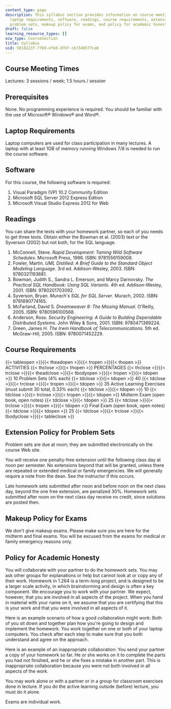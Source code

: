 ```yaml
---
content_type: page
description: This syllabus section provides information on course meeting times, prerequisites,
  laptop requirements, software, readings, course requirements, extension policy for
  problem sets, makeup policy for exams, and policy for academic honesty.
draft: false
learning_resource_types: []
ocw_type: CourseSection
title: Syllabus
uid: 5018223f-77b9-efe8-d7bf-cb7348577ca8
---
```

## Course Meeting Times

Lectures: 3 sessions / week; 1.5 hours / session

## Prerequisites

None. No programming experience is required. You should be familiar with the use of Microsoft® Windows® and Word®.

## Laptop Requirements

Laptop computers are used for class participation in many lectures. A laptop with at least 1GB of memory running Windows 7/8 is needed to run the course software.

## Software

For this course, the following software is required:

1. Visual Paradigm (VP) 10.2 Community Edition
2. Microsoft SQL Server 2012 Express Edition
3. Microsoft Visual Studio Express 2012 for Web

## Readings

You can share the texts with your homework partner, so each of you needs to get three texts. Obtain either the Bowman et al. (2003) text or the Syverson (2002) but not both, for the SQL language.

1. McConnell, Steve. *Rapid Development: Taming Wild Software Schedules*. Microsoft Press, 1996. ISBN: 9781556159008.
2. Fowler, Martin. *UML Distilled: A Brief Guide to the Standard Object Modeling Language*. 3rd ed. Addison-Wesley, 2003. ISBN: 9780321193681.
3. Bowman, Judith S., Sandra L. Emerson, and Marcy Darnovsky. *The Practical SQL Handbook: Using SQL Variants*. 4th ed. Addison-Wesley, 2001. ISBN: 9780201703092.
4. Syverson, Bryan. *Murach's SQL for SQL Server*. Murach, 2002. ISBN: 9781890774165.
5. McFarland, David S. *Dreamweaver 8: The Missing Manual*. O'Reilly, 2005. ISBN: 9780596100568.
6. Anderson, Ross. *Security Engineering: A Guide to Building Dependable Distributed Systems*. John Wiley & Sons, 2001. ISBN: 9780471389224.
7. Green, James H. *The Irwin Handbook of Telecommunications*. 5th ed. McGraw-Hill, 2005. ISBN: 9780071452229.

## Course Requirements

{{< tableopen >}}{{< theadopen >}}{{< tropen >}}{{< thopen >}}
ACTIVITIES
{{< thclose >}}{{< thopen >}}
PERCENTAGES
{{< thclose >}}{{< trclose >}}{{< theadclose >}}{{< tbodyopen >}}{{< tropen >}}{{< tdopen >}}
10 Problem Sets (4% each)
{{< tdclose >}}{{< tdopen >}}
40
{{< tdclose >}}{{< trclose >}}{{< tropen >}}{{< tdopen >}}
35 Active Learning Exercises (must submit 30 total, 0.33% each)
{{< tdclose >}}{{< tdopen >}}
10
{{< tdclose >}}{{< trclose >}}{{< tropen >}}{{< tdopen >}}
Midterm Exam (open book, open notes)
{{< tdclose >}}{{< tdopen >}}
25
{{< tdclose >}}{{< trclose >}}{{< tropen >}}{{< tdopen >}}
Final Exam (open book, open notes)
{{< tdclose >}}{{< tdopen >}}
25
{{< tdclose >}}{{< trclose >}}{{< tbodyclose >}}{{< tableclose >}}

## Extension Policy for Problem Sets

Problem sets are due at noon; they are submitted electronically on the course Web site.

You will receive one penalty-free extension until the following class day at noon per semester. No extensions beyond that will be granted, unless there are repeated or extended medical or family emergencies. We will generally require a note from the dean. See the instructor if this occurs.

Late homework sets submitted after noon and before noon on the next class day, beyond the one free extension, are penalized 30%. Homework sets submitted after noon on the next class day receive no credit, since solutions are posted then.

## Makeup Policy for Exams

We don't give makeup exams. Please make sure you are here for the midterm and final exams. You will be excused from the exams for medical or family emergency reasons only.

## Policy for Academic Honesty

You will collaborate with your partner to do the homework sets. You may ask other groups for explanations or help but cannot look at or copy any of their work. Homework in 1.264 is a term-long project, and is designed to be a larger scale activity, in which brainstorming and design is often a key component. We encourage you to work with your partner. We expect, however, that you are involved in all aspects of the project. When you hand in material with your name on it, we assume that you are certifying that this is your work and that you were involved in all aspects of it.

Here is an example scenario of how a good collaboration might work: Both of you sit down and together plan how you're going to design and implement the homework. You work together on one or both of your laptop computers. You check after each step to make sure that you both understand and agree on the approach.

Here is an example of an inappropriate collaboration: You send your partner a copy of your homework so far. He or she works on it to complete the parts you had not finished, and he or she fixes a mistake in another part. This is inappropriate collaboration because you were not both involved in all aspects of the work.

You may work alone or with a partner or in a group for classroom exercises done in lecture. If you do the active learning outside (before) lecture, you must do it alone.

Exams are individual work.